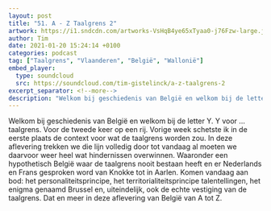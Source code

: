 ```yaml
---
layout: post
title: "51. A - Z Taalgrens 2"
artwork: https://i1.sndcdn.com/artworks-VsHqB4ye65xTyaa0-j76Fzw-large.jpg
author: Tim
date: 2021-01-20 15:24:14 +0100
categories: podcast
tag: ["Taalgrens", "Vlaanderen", "België", "Wallonië"]
embed_player:
  type: soundcloud
  src: https://soundcloud.com/tim-gistelinck/a-z-taalgrens-2
excerpt_separator: <!--more-->
description: "Welkom bij geschiedenis van België en welkom bij de letter Y."
---
```

Welkom bij geschiedenis van België en welkom bij de letter Y. Y voor … taalgrens. Voor de tweede keer op een rij. Vorige week schetste ik in de eerste plaats de context voor wat de taalgrens worden zou. In deze aflevering trekken we die lijn volledig door tot vandaag al moeten we daarvoor weer heel wat hindernissen overwinnen. Waaronder een hypothetisch België waar de taalgrens nooit bestaan heeft en er Nederlands en Frans gesproken word van Knokke tot in Aarlen. Komen vandaag aan bod: het personaliteitsprincipe, het territorialiteitsprincipe talentellingen, het enigma genaamd Brussel en, uiteindelijk, ook de echte vestiging van de taalgrens. Dat en meer in deze aflevering van België van A tot Z.
